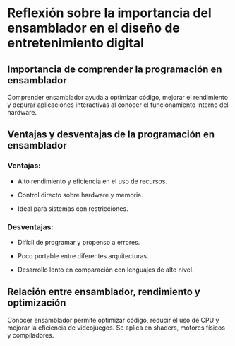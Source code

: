 # Reflexión sobre la importancia del ensamblador en el diseño de entretenimiento digital

## Importancia de comprender la programación en ensamblador

Comprender ensamblador ayuda a optimizar código, mejorar el rendimiento y depurar aplicaciones interactivas al conocer el funcionamiento interno del hardware.

## Ventajas y desventajas de la programación en ensamblador

### Ventajas:

* Alto rendimiento y eficiencia en el uso de recursos.

* Control directo sobre hardware y memoria.

* Ideal para sistemas con restricciones.

### Desventajas:

* Difícil de programar y propenso a errores.

* Poco portable entre diferentes arquitecturas.

* Desarrollo lento en comparación con lenguajes de alto nivel.

## Relación entre ensamblador, rendimiento y optimización

Conocer ensamblador permite optimizar código, reducir el uso de CPU y mejorar la eficiencia de videojuegos. Se aplica en shaders, motores físicos y compiladores.

